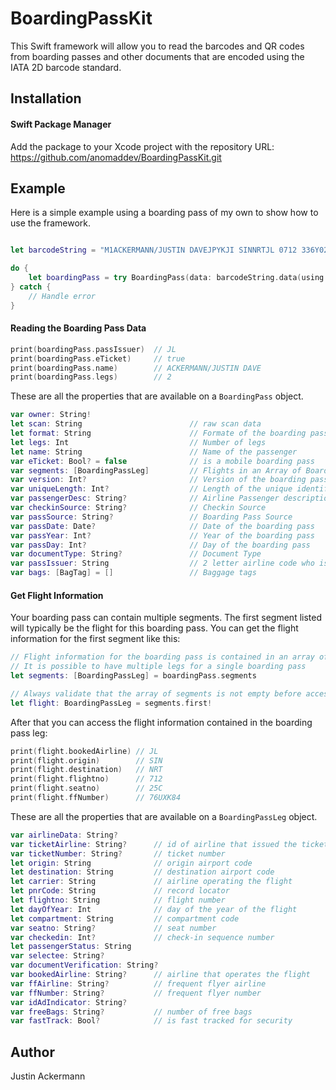 # BoardingPassKit

This Swift framework will allow you to read the barcodes and QR codes from boarding passes and other documents that are encoded using the IATA 2D barcode standard.

## Installation
#### Swift Package Manager
Add the package to your Xcode project with the repository URL: 
https://github.com/anomaddev/BoardingPassKit.git

## Example
Here is a simple example using a boarding pass of my own to show how to use the framework.

```swift

let barcodeString = "M1ACKERMANN/JUSTIN DAVEJPYKJI SINNRTJL 0712 336Y025C0231 348>3180 O9335BJL 01315361700012900174601118720 JL AA 76UXK84             3"

do {
    let boardingPass = try BoardingPass(data: barcodeString.data(using: .ascii))
} catch {
    // Handle error
}
```

#### Reading the Boarding Pass Data

```swift 
print(boardingPass.passIssuer)  // JL
print(boardingPass.eTicket)     // true
print(boardingPass.name)        // ACKERMANN/JUSTIN DAVE
print(boardingPass.legs)        // 2
```

These are all the properties that are available on a `BoardingPass` object.
```swift
var owner: String!                      
let scan: String                        // raw scan data
let format: String                      // Formate of the boarding pass
let legs: Int                           // Number of legs
let name: String                        // Name of the passenger
var eTicket: Bool? = false              // is a mobile boarding pass
var segments: [BoardingPassLeg]         // Flights in an Array of BoardingPassLeg objects
var version: Int?                       // Version of the boarding pass
var uniqueLength: Int?                  // Length of the unique identifier used to parse the boarding pass
var passengerDesc: String?              // Airline Passenger description
var checkinSource: String?              // Checkin Source
var passSource: String?                 // Boarding Pass Source
var passDate: Date?                     // Date of the boarding pass
var passYear: Int?                      // Year of the boarding pass
var passDay: Int?                       // Day of the boarding pass
var documentType: String?               // Document Type
var passIssuer: String                  // 2 letter airline code who issued the pass
var bags: [BagTag] = []                 // Baggage tags
```

#### Get Flight Information
Your boarding pass can contain multiple segments. The first segment listed will typically be the flight for this boarding pass. You can get the flight information for the first segment like this:

```swift
// Flight information for the boarding pass is contained in an array of type BoardingPassLeg
// It is possible to have multiple legs for a single boarding pass
let segments: [BoardingPassLeg] = boardingPass.segments

// Always validate that the array of segments is not empty before accessing the first element
let flight: BoardingPassLeg = segments.first! 
```

After that you can access the flight information contained in the boarding pass leg:
```swift 
print(flight.bookedAirline) // JL
print(flight.origin)        // SIN
print(flight.destination)   // NRT
print(flight.flightno)      // 712
print(flight.seatno)        // 25C
print(flight.ffNumber)      // 76UXK84
```

These are all the properties that are available on a `BoardingPassLeg` object.
```swift
var airlineData: String?
var ticketAirline: String?      // id of airline that issued the ticket
var ticketNumber: String?       // ticket number
let origin: String              // origin airport code
let destination: String         // destination airport code     
let carrier: String             // airline operating the flight
let pnrCode: String             // record locator
let flightno: String            // flight number
let dayOfYear: Int              // day of the year of the flight
let compartment: String         // compartment code
var seatno: String?             // seat number
var checkedin: Int?             // check-in sequence number      
let passengerStatus: String    
var selectee: String?
var documentVerification: String?
var bookedAirline: String?      // airline that operates the flight
var ffAirline: String?          // frequent flyer airline
var ffNumber: String?           // frequent flyer number
var idAdIndicator: String?          
var freeBags: String?           // number of free bags
var fastTrack: Bool?            // is fast tracked for security
```

## Author
Justin Ackermann